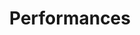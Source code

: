 ---
enable_map: true
enable_quotes: true
page_icon: calendar
page_id: performances
page_js: performances
page_stylesheet: performances
title: Performances

_fieldset: performances
_template: performances
vertical_position: center
horizontal_position: center
quotes:
  -
    quote: /quotes/janos-gereben
  -
    quote: /quotes/andrew-clements
---